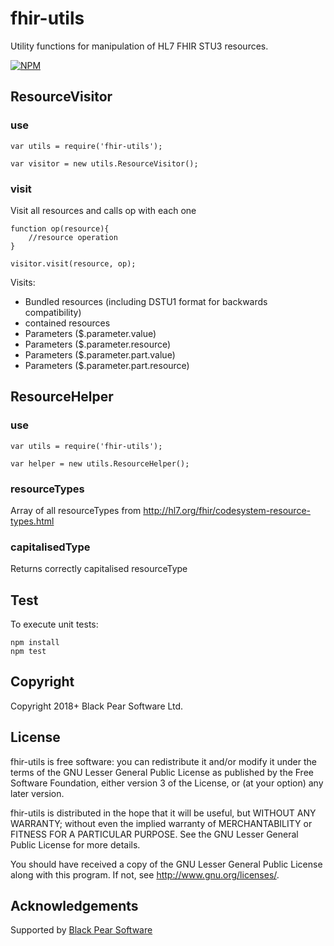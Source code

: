 # fhir-utils
Utility functions for manipulation of HL7 FHIR STU3 resources.

[![NPM](https://nodei.co/npm/fhir.png)](https://nodei.co/npm/fhir/)

## ResourceVisitor
### use

    var utils = require('fhir-utils');

    var visitor = new utils.ResourceVisitor();

### visit
Visit all resources and calls op with each one

    function op(resource){
        //resource operation
    }

    visitor.visit(resource, op);

Visits:
* Bundled resources (including DSTU1 format for backwards compatibility)
* contained resources
* Parameters ($.parameter.value<Resource>)
* Parameters ($.parameter.resource)
* Parameters ($.parameter.part.value<Resource>)
* Parameters ($.parameter.part.resource)

## ResourceHelper
### use

    var utils = require('fhir-utils');

    var helper = new utils.ResourceHelper();

### resourceTypes
Array of all resourceTypes from http://hl7.org/fhir/codesystem-resource-types.html

### capitalisedType
Returns correctly capitalised resourceType

## Test
To execute unit tests:

    npm install
    npm test

## Copyright
Copyright 2018+ Black Pear Software Ltd.

## License
fhir-utils is free software: you can redistribute it and/or modify
it under the terms of the GNU Lesser General Public License as published by
the Free Software Foundation, either version 3 of the License, or
(at your option) any later version.

fhir-utils is distributed in the hope that it will be useful,
but WITHOUT ANY WARRANTY; without even the implied warranty of
MERCHANTABILITY or FITNESS FOR A PARTICULAR PURPOSE.  See the
GNU Lesser General Public License for more details.

You should have received a copy of the GNU Lesser General Public License
along with this program.  If not, see <http://www.gnu.org/licenses/>.

Acknowledgements
----------------
Supported by [Black Pear Software](http://www.blackpear.com)